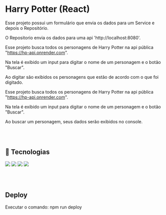 # Harry Potter (React)

Esse projeto possui um formulário que envia os dados para um Service e depois o Repositório.

O Repositorio envia os dados para uma api 'http://localhost:8080'.

Esse projeto busca todos os personagens de Harry Potter na api pública "https://hp-api.onrender.com".

Na tela é exibido um input para digitar o nome de um personagem e o botão "Buscar".

Ao digitar são exibidos os personagens que estão de acordo com o que foi digitado.


Esse projeto busca todos os personagens de Harry Potter na api pública "https://hp-api.onrender.com".

Na tela é exibido um input para digitar o nome de um personagem e o botão "Buscar".

Ao buscar um personagem, seus dados serão exibidos no console.

<br><br>
## 🚀 Tecnologias
<div>
  <img loading="lazy" src="https://img.shields.io/badge/HTML5-E34F26?style=for-the-badge&logo=html5&logoColor=white">  
  <img loading="lazy" src="https://img.shields.io/badge/JavaScript-323330?style=for-the-badge&logo=javascript&logoColor=F7DF1E">
  <img loading="lazy" src="https://img.shields.io/badge/CSS3-1572B6?style=for-the-badge&logo=css3&logoColor=white">
  <img loading="lazy" src="https://img.shields.io/badge/React-20232A?style=for-the-badge&logo=react&logoColor=61DAFB">
</div>

<br><br>
## Deploy
Executar o comando: npm run deploy